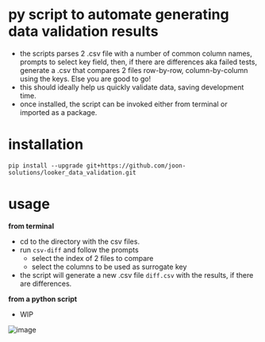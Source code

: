 # py script to automate generating data validation results

- the scripts parses 2 .csv file with a number of common column names, prompts to select key field, then, if there are differences aka failed tests, generate a .csv that compares 2 files row-by-row, column-by-column using the keys. Else you are good to go!
- this should ideally help us quickly validate data, saving development time.
- once installed, the script can be invoked either from terminal or imported as a package.

# installation

`pip install --upgrade git+https://github.com/joon-solutions/looker_data_validation.git`

# usage

**from terminal**

- cd to the directory with the csv files.
- run `csv-diff` and follow the prompts
  - select the index of 2 files to compare
  - select the columns to be used as surrogate key
- the script will generate a new .csv file `diff.csv` with the results, if there are differences.

**from a python script**

* WIP

![image](https://github.com/user-attachments/assets/8929693a-ed2b-489a-862c-631c82d1b89a)
